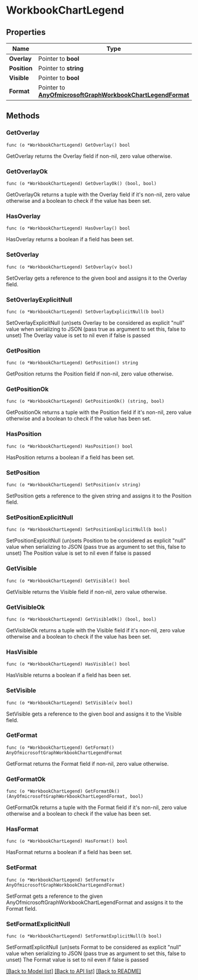 # WorkbookChartLegend

## Properties

Name | Type | Description | Notes
------------ | ------------- | ------------- | -------------
**Overlay** | Pointer to **bool** |  | [optional] 
**Position** | Pointer to **string** |  | [optional] 
**Visible** | Pointer to **bool** |  | [optional] 
**Format** | Pointer to [**AnyOfmicrosoftGraphWorkbookChartLegendFormat**](anyOf&lt;microsoft.graph.workbookChartLegendFormat&gt;.md) |  | [optional] 

## Methods

### GetOverlay

`func (o *WorkbookChartLegend) GetOverlay() bool`

GetOverlay returns the Overlay field if non-nil, zero value otherwise.

### GetOverlayOk

`func (o *WorkbookChartLegend) GetOverlayOk() (bool, bool)`

GetOverlayOk returns a tuple with the Overlay field if it's non-nil, zero value otherwise
and a boolean to check if the value has been set.

### HasOverlay

`func (o *WorkbookChartLegend) HasOverlay() bool`

HasOverlay returns a boolean if a field has been set.

### SetOverlay

`func (o *WorkbookChartLegend) SetOverlay(v bool)`

SetOverlay gets a reference to the given bool and assigns it to the Overlay field.

### SetOverlayExplicitNull

`func (o *WorkbookChartLegend) SetOverlayExplicitNull(b bool)`

SetOverlayExplicitNull (un)sets Overlay to be considered as explicit "null" value
when serializing to JSON (pass true as argument to set this, false to unset)
The Overlay value is set to nil even if false is passed
### GetPosition

`func (o *WorkbookChartLegend) GetPosition() string`

GetPosition returns the Position field if non-nil, zero value otherwise.

### GetPositionOk

`func (o *WorkbookChartLegend) GetPositionOk() (string, bool)`

GetPositionOk returns a tuple with the Position field if it's non-nil, zero value otherwise
and a boolean to check if the value has been set.

### HasPosition

`func (o *WorkbookChartLegend) HasPosition() bool`

HasPosition returns a boolean if a field has been set.

### SetPosition

`func (o *WorkbookChartLegend) SetPosition(v string)`

SetPosition gets a reference to the given string and assigns it to the Position field.

### SetPositionExplicitNull

`func (o *WorkbookChartLegend) SetPositionExplicitNull(b bool)`

SetPositionExplicitNull (un)sets Position to be considered as explicit "null" value
when serializing to JSON (pass true as argument to set this, false to unset)
The Position value is set to nil even if false is passed
### GetVisible

`func (o *WorkbookChartLegend) GetVisible() bool`

GetVisible returns the Visible field if non-nil, zero value otherwise.

### GetVisibleOk

`func (o *WorkbookChartLegend) GetVisibleOk() (bool, bool)`

GetVisibleOk returns a tuple with the Visible field if it's non-nil, zero value otherwise
and a boolean to check if the value has been set.

### HasVisible

`func (o *WorkbookChartLegend) HasVisible() bool`

HasVisible returns a boolean if a field has been set.

### SetVisible

`func (o *WorkbookChartLegend) SetVisible(v bool)`

SetVisible gets a reference to the given bool and assigns it to the Visible field.

### GetFormat

`func (o *WorkbookChartLegend) GetFormat() AnyOfmicrosoftGraphWorkbookChartLegendFormat`

GetFormat returns the Format field if non-nil, zero value otherwise.

### GetFormatOk

`func (o *WorkbookChartLegend) GetFormatOk() (AnyOfmicrosoftGraphWorkbookChartLegendFormat, bool)`

GetFormatOk returns a tuple with the Format field if it's non-nil, zero value otherwise
and a boolean to check if the value has been set.

### HasFormat

`func (o *WorkbookChartLegend) HasFormat() bool`

HasFormat returns a boolean if a field has been set.

### SetFormat

`func (o *WorkbookChartLegend) SetFormat(v AnyOfmicrosoftGraphWorkbookChartLegendFormat)`

SetFormat gets a reference to the given AnyOfmicrosoftGraphWorkbookChartLegendFormat and assigns it to the Format field.

### SetFormatExplicitNull

`func (o *WorkbookChartLegend) SetFormatExplicitNull(b bool)`

SetFormatExplicitNull (un)sets Format to be considered as explicit "null" value
when serializing to JSON (pass true as argument to set this, false to unset)
The Format value is set to nil even if false is passed

[[Back to Model list]](../README.md#documentation-for-models) [[Back to API list]](../README.md#documentation-for-api-endpoints) [[Back to README]](../README.md)


